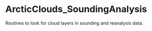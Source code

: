 # ArcticClouds_SoundingAnalysis
Routines to look for cloud layers in sounding and reanalysis data. 
